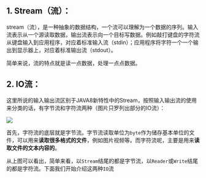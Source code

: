 ## 1. Stream（流）：

stream（流），是一种抽象的数据结构，一个流可以理解为一个数据的序列。输入流表示从一个源读取数据，输出流表示向一个目标写数据。例如敲打键盘的字符流从键盘输入到应用程序，对应着标准输入流（stdin）；应用程序将字符一个一个输出到显示器上，对应着标准输出流（stdout）。

简单来说，流的特点就是读一点数据，处理一点点数据。


## 2. IO流：

这里所说的输入输出流区别于JAVA8新特性中的Stream，按照输入输出流的使用来分类的话，有字节流和字符流两种（图片只罗列出部分的IO流）：

![](http://pan.pushy.site/_uploads/files/32423423423423.png)

首先，字符流的底层就是字节流。字节流读取单位为`byte`作为储存基本单位的文件，可以用来**读取很多格式的文件**，例如图片视频等。而字符流呢，主要是用来**读取文件的文本内容的**。

从上图可以看出，简单来看，以`Stream`结尾的都是字节流，以`Reader`或`Write`结尾的都是字符流。下面我们开始介绍这两种`IO`流
